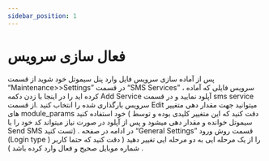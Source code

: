 ```yaml
---
sidebar_position: 1
---
```

#  فعال سازی سرویس 
پس از آماده سازی سرویس فایل وارد پنل سیموتل خود شوید از قسمت “Maintenance>>Settings” در قسمت “SMS Services” ، سرویس فایلی که آماده کرده اید را در اینجا با زدن دکمه Add Service آپلود نمایید و در قسمت sms service سرویس بارگذاری شده را انتخاب کنید .از قسمت Edit میتوانید جهت مقدار دهی متغییر های module_params خود استفاده کنید ( دقت کنید که این متغییر کلیدی بوده و توسط سیموتل خوانده و مقدار دهی میشود و پس از آپلود در صورت نیاز میتواند کد خود را با Send SMS تست کنید) .
در ادامه در صفحه “General Settings” قسمت روش ورود (Login type ) را از یک مرحله ایی به دو مرحله ایی تغییر دهید ( دقت کنید که حتما‌ کاربر شماره موبایل صحیح و فعال وارد کرده باشد ) .